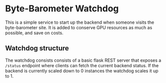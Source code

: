 # Byte-Barometer Watchdog

This is a simple service to start up the backend when someone visits the byte-barometer site. It is added to conserve GPU resources as much as possible, and save on costs.

## Watchdog structure

The watchdog consists consists of a basic flask REST server that exposes a `/status` endpoint where clients can fetch the current backend status. If the backend is currently scaled down to 0 instances the watchdog scales it up to 1.